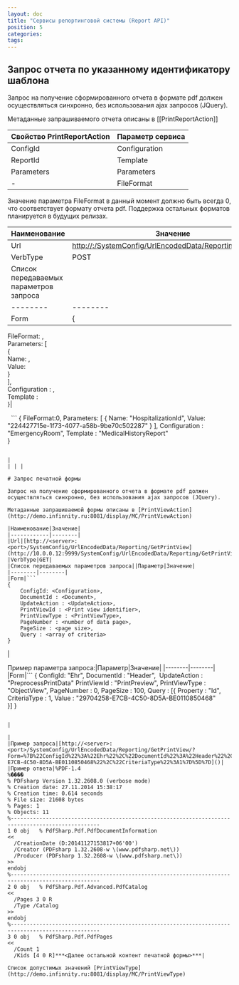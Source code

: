 ```yaml
---
layout: doc
title: "Сервисы репортинговой системы (Report API)"
position: 5
categories: 
tags: 
---
```


## Запрос отчета по указанному идентификатору шаблона

Запрос на получение сформированного отчета в формате pdf должен осуществляться синхронно, без использования ajax запросов (JQuery).

Метаданные запрашиваемого отчета описаны в [[PrintReportAction]]

|Свойство PrintReportAction|Параметр сервиса|
|--------------------------|----------------|
|ConfigId|Configuration|
|ReportId|Template|
|Parameters|Parameters|
|-|FileFormat|

Значение параметра FileFormat в данный момент должно быть всегда 0, что соответствует формату отчета pdf. Поддержка остальных форматов планируется в будущих релизах.

|Наименование|Значение|
|------------|--------|
|Url|[http://](http://10.0.0.12:9999/SystemConfig/UrlEncodedData/Reporting/GetReport)[<servername>:<serverport>](http://localhost.:9999/SystemConfig/StandardApi/Reporting/getReport)[/SystemConfig/UrlEncodedData/Reporting/GetReport](http://10.0.0.12:9999/SystemConfig/UrlEncodedData/Reporting/GetReport)|
|VerbType|POST|
|Список передаваемых параметров запроса||Параметр|Значение|
|--------|--------|
|Form|{  
   FileFormat: <reportFormat>,  
   Parameters: [  
     {  
         Name: <parameterName>,  
         Value: <parameterValue>  
     }  
  ],  
   Configuration : <reportConfiguration>,  
   Template : <reportName>      
}|

  ```
{
   FileFormat:0,
   Parameters: [
     {
         Name: "HospitalizationId",
         Value: "224427715e-1f73-4077-a58b-9be70c502287"
     }
  ],
   Configuration : "EmergencyRoom",
   Template : "MedicalHistoryReport"    
}
```

|
| | |

# Запрос печатной формы

Запрос на получение сформированного отчета в формате pdf должен осуществляться синхронно, без использования ajax запросов (JQuery).

Метаданные запрашиваемой формы описаны в [PrintViewAction](http://demo.infinnity.ru:8081/display/MC/PrintViewAction)

|Наименование|Значение|
|------------|--------|
|Url|[http://<server>:<port>/SystemConfig/UrlEncodedData/Reporting/GetPrintView](http://10.0.0.12:9999/SystemConfig/UrlEncodedData/Reporting/GetPrintView) |
|VerbType|GET|
|Список передаваемых параметров запроса||Параметр|Значение|
|--------|--------|
|Form|```
{ 
	ConfigId: <Configuration>, 
	DocumentId : <Document>, 
    UpdateAction : <UpdateAction>,
	PrintViewId : <Print view identifier>, 
	PrintViewType : <PrintViewType>, 
	PageNumber : <number of data page>,
	PageSize : <page size>,
	Query : <array of criteria>
}
```

|

Пример параметра запроса:|Параметр|Значение|
|--------|--------|
|Form|```
{ 
	ConfigId: "Ehr", 
	DocumentId : "Header", 
    UpdateAction : "PreprocessPrintData"
	PrintViewId : "PrintPreview", 
	PrintViewType : "ObjectView", 
	PageNumber : 0,
	PageSize : 100,
	Query : [{
	    Property : "Id",
   		 CriteriaType : 1,
	    Value : "29704258-E7CB-4C50-8D5A-BE0110850468"		
	}]
}
```

|

|
|Пример запроса|[http://<server>:<port>/SystemConfig/UrlEncodedData/Reporting/GetPrintView/?Form=%7B%22ConfigId%22%3A%22Ehr%22%2C%22DocumentId%22%3A%22Header%22%2C%22PrintViewId%22%3A%22PrintView%22%2C%22PrintViewType%22%3A%22ObjectView%22%2C%22PageNumber%22%3A0%2C%22PageSize%22%3A100%2C%22Query%22%3A%5B%7B%22Property%22%3A%22Id%22%2C%22Value%22%3A%2229704258-E7CB-4C50-8D5A-BE0110850468%22%2C%22CriteriaType%22%3A1%7D%5D%7D]()|
|Пример ответа|%PDF-1.4  
%����  
% PDFsharp Version 1.32.2608.0 (verbose mode)  
% Creation date: 27.11.2014 15:38:17               
% Creation time: 0.614 seconds                     
% File size: 21608 bytes                           
% Pages: 1                                         
% Objects: 11                                      
%--------------------------------------------------------------------------------------------------  
1 0 obj   % PdfSharp.Pdf.PdfDocumentInformation  
<<  
  /CreationDate (D:20141127153817+06'00')  
  /Creator (PDFsharp 1.32.2608-w \(www.pdfsharp.net\))  
  /Producer (PDFsharp 1.32.2608-w \(www.pdfsharp.net\))  
>>  
endobj  
%--------------------------------------------------------------------------------------------------  
2 0 obj   % PdfSharp.Pdf.Advanced.PdfCatalog  
<<  
  /Pages 3 0 R  
  /Type /Catalog  
>>  
endobj  
%--------------------------------------------------------------------------------------------------  
3 0 obj   % PdfSharp.Pdf.PdfPages  
<<  
  /Count 1  
  /Kids [4 0 R]***<Далее остальной контент печатной формы>***|

Список допустимых значений [PrintViewType](http://demo.infinnity.ru:8081/display/MC/PrintViewType)

 

 


